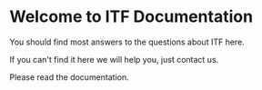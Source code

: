 # Welcome to ITF Documentation

You should find most answers to the questions about ITF here.

If you can't find it here we will help you, just contact us.

Please read the documentation.